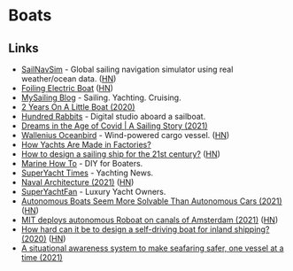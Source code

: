 # Boats

## Links

- [SailNavSim](https://8bitbyte.ca/sailnavsim/) - Global sailing navigation simulator using real weather/ocean data. ([HN](https://news.ycombinator.com/item?id=23661326))
- [Foiling Electric Boat](https://candelaspeedboat.com/) ([HN](https://news.ycombinator.com/item?id=24222208))
- [MySailing Blog](http://www.mysailing.com.au/) - Sailing. Yachting. Cruising.
- [2 Years On A Little Boat (2020)](https://www.youtube.com/watch?v=ycbNQV9oRL4)
- [Hundred Rabbits](https://www.youtube.com/channel/UCzdg4pZb-viC3EdA1zxRl4A) - Digital studio aboard a sailboat.
- [Dreams in the Age of Covid | A Sailing Story (2021)](https://www.youtube.com/watch?v=fpitMQpKaaw)
- [Wallenius Oceanbird](https://www.oceanbirdwallenius.com/) - Wind-powered cargo vessel. ([HN](https://news.ycombinator.com/item?id=26054096))
- [How Yachts Are Made in Factories?](https://www.youtube.com/watch?v=BtWfDIqS_eQ&t=16s)
- [How to design a sailing ship for the 21st century?](https://solar.lowtechmagazine.com/2021/05/how-to-design-a-sailing-ship-for-the-21st-century.html) ([HN](https://news.ycombinator.com/item?id=27181842))
- [Marine How To](https://marinehowto.com/) - DIY for Boaters.
- [SuperYacht Times](https://www.superyachttimes.com/) - Yachting News.
- [Naval Architecture (2021)](https://ciechanow.ski/naval-architecture/) ([HN](https://news.ycombinator.com/item?id=27973295))
- [SuperYachtFan](https://www.superyachtfan.com/) - Luxury Yacht Owners.
- [Autonomous Boats Seem More Solvable Than Autonomous Cars (2021)](https://spectrum.ieee.org/mit-robot-boats) ([HN](https://news.ycombinator.com/item?id=29024204))
- [MIT deploys autonomous Roboat on canals of Amsterdam (2021)](https://news.mit.edu/2021/autonomous-taxi-roboats-1027) ([HN](https://news.ycombinator.com/item?id=29023983))
- [How hard can it be to design a self-driving boat for inland shipping? (2020)](https://thomas.toye.io/posts/self-driving-boat/) ([HN](https://news.ycombinator.com/item?id=29024748))
- [A situational awareness system to make seafaring safer, one vessel at a time (2021)](https://aqworks.com/en/work/groke/)
